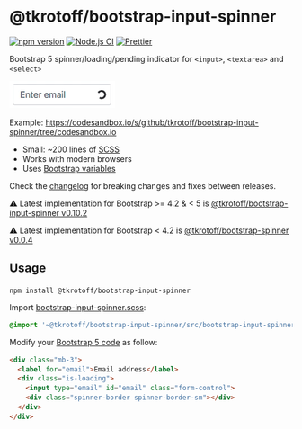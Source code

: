 # @tkrotoff/bootstrap-input-spinner

[![npm version](https://badge.fury.io/js/%40tkrotoff%2Fbootstrap-input-spinner.svg)](https://www.npmjs.com/package/@tkrotoff/bootstrap-input-spinner)
[![Node.js CI](https://github.com/tkrotoff/bootstrap-input-spinner/workflows/Node.js%20CI/badge.svg?branch=master)](https://github.com/tkrotoff/bootstrap-input-spinner/actions)
[![Prettier](https://img.shields.io/badge/code_style-prettier-ff69b4.svg)](https://github.com/prettier/prettier)

Bootstrap 5 spinner/loading/pending indicator for `<input>`, `<textarea>` and `<select>`

![demo](doc/demo.gif)

Example: https://codesandbox.io/s/github/tkrotoff/bootstrap-input-spinner/tree/codesandbox.io

- Small: ~200 lines of [SCSS](src/bootstrap-input-spinner.scss)
- Works with modern browsers
- Uses [Bootstrap variables](https://getbootstrap.com/docs/5.0/customize/sass/#variable-defaults)

Check the [changelog](CHANGELOG.md) for breaking changes and fixes between releases.

⚠️ Latest implementation for Bootstrap >= 4.2 & < 5 is [@tkrotoff/bootstrap-input-spinner v0.10.2](https://github.com/tkrotoff/bootstrap-input-spinner/tree/v0.10.2)

⚠️ Latest implementation for Bootstrap < 4.2 is [@tkrotoff/bootstrap-spinner v0.0.4](https://github.com/tkrotoff/bootstrap-input-spinner/tree/v0.0.4)

## Usage

`npm install @tkrotoff/bootstrap-input-spinner`

Import [bootstrap-input-spinner.scss](src/bootstrap-input-spinner.scss):

```SCSS
@import '~@tkrotoff/bootstrap-input-spinner/src/bootstrap-input-spinner';
```

Modify your [Bootstrap 5 code](https://getbootstrap.com/docs/5.0/forms/overview/) as follow:

```HTML
<div class="mb-3">
  <label for="email">Email address</label>
  <div class="is-loading">
    <input type="email" id="email" class="form-control">
    <div class="spinner-border spinner-border-sm"></div>
  </div>
</div>
```
